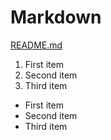 # Markdown
[README.md](https://github.com/Nymphadorart/exercise-markdown#readme)
1. First item
2. Second item
3. Third item

- First item
- Second item
- Third item


